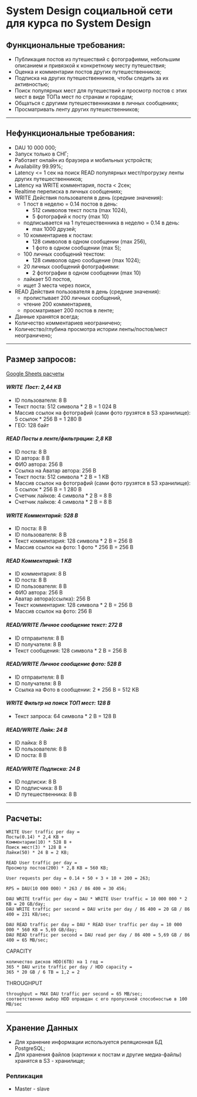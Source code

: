 # System Design социальной сети для курса по System Design

## Функциональные требования:
- Публикация постов из путешествий с фотографиями, небольшим описанием и привязкой к конкретному месту путешествия;
- Оценка и комментарии постов других путешественников;
- Подписка на других путешественников, чтобы следить за их активностью;
- Поиск популярных мест для путешествий и просмотр постов с этих мест в виде ТОПа мест по странам и городам;
- Общаться с другими путешественниками в личных сообщениях;
- Просматривать ленту других путешественников;
---
## Нефункциональные требования:
- DAU 10 000 000;
- Запуск только в СНГ;
- Работает онлайн из браузера и мобильных устройств;
- Availability 99.99%;
- Latency <= 1 сек на поиск READ популярных мест/прогрузку ленты других путешественников;
- Latency на WRITE комментария, поста < 2сек;
- Realtime переписка в личных сообщениях;
- WRITE Действия пользователя в день (средние значения):
  - 1 пост в неделю = 0.14 постов в день:
    -  512 символов текст поста (max 1024),
    -  5 фотографий к посту (max 10)
  - подписывается на 1 путешественника в неделю = 0.14 в день:
    - max 1000 друзей;
  - 10 комментариев к постам:
    - 128 символов в одном сообщении (max 256),
    - 1 фото в одном сообщении (max 5);
  - 100 личных сообщений текстом:
    - 128 символов одно сообщение (max 1024);
  - 20 личных сообщений фотографиями:
    -  2 фотографии в одном сообщении (max 10)
  - лайкает 50 постов,
   - ищет 3 места через поиск,
- READ Действия пользователя в день (средние значения):
  - пролистывает 200 личных сообщений,
  - чтение 200 комментариев,
  - просматривает 200 постов в ленте;
- Данные хранятся всегда;
- Количество комментариев неограничено;
- Количество/глубина просмотра истории ленты/постов/мест неограничено;
---
## Размер запросов:
[Google Sheets расчеты](https://docs.google.com/spreadsheets/d/155onyxw7PWFR-YExZn2ziP-an_p7lt6MJ3RuJGw5PVI/edit?usp=sharing)
#### _WRITE  Пост: 2,44 KB_
- ID пользователя: 8 B
- Текст поста: 512 символа * 2 B = 1 024 B
- Массив ссылок на фотографий (сами фото грузятся в S3 хранилище): 5 ссылок * 256 B = 1 280 B
- ГЕО: 128 байт

#### _READ Посты в ленте/фильтрации: 2,8 KB_
- ID поста: 8 B
- ID автора: 8 B
- ФИО автора: 256 B
- Ссылка на Аватар автора: 256 B
- Текст поста: 512 символа * 2 B = 1 KB
- Массив ссылок на фотографий (сами фото грузятся в S3 хранилище): 5 ссылок * 256 B = 1 280 B
- Счетчик лайков: 4 символа * 2 B = 8 B
- Счетчик лайков: 4 символа * 2 B = 8 B

#### _WRITE Комментарий: 528 B_
- ID поста: 8 B
- ID пользователя: 8 B
- Текст комментария: 128 символа * 2 B = 256 B
- Массив ссылок на фото: 1 фото * 256 B = 256 B

#### _READ Комментарий: 1 KB_
- ID комментария: 8 B
- ID поста: 8 B
- ID пользователя: 8 B
- ФИО автора: 256 B
- Аватар автора(ссылка): 256 B
- Текст комментария: 128 символа * 2 B = 256 B
- Массив ссылок на фото: 256 B

#### _READ/WRITE Личное сообщение текст: 272 B_
- ID отправителя: 8 B
- ID получателя: 8 B
- Текст сообщения: 128 символа * 2 B = 256 B

#### _READ/WRITE Личное сообщение фото: 528 B_
- ID отправителя: 8 B
- ID получателя: 8 B
- Ссылка на Фото в сообщении: 2 * 256 B = 512 KB

#### _WRITE Фильтр на поиск ТОП мест: 128 B_
- Текст запроса: 64 символа * 2 B = 128 B

#### _READ/WRITE Лайк: 24 B_
- ID лайка: 8 B
- ID пользователя: 8 B
- ID поста: 8 B

#### _READ/WRITE Подписка: 24 B_
- ID подписки: 8 B
- ID подписчика: 8 B
- ID путешественника: 8 B
---
## Расчеты:
```
WRITE User traffic per day = 
Посты(0.14) * 2,4 KB + 
Комментарии(10) * 528 B +
Поиск мест(3) * 128 B + 
Лайки(50) * 24 B = 2 KB;

READ User traffic per day =
Просмотр постов(200) * 2,8 KB = 560 KB;

User requests per day = 0.14 + 50 + 3 + 10 + 200 = 263;

RPS = DAU(10 000 000) * 263 / 86 400 = 30 456;

DAU WRITE traffic per day = DAU * WRITE User traffic = 10 000 000 * 2 KB = 20 GB/day;
DAU WRITE traffic per second = DAU write per day / 86 400 = 20 GB / 86 400 = 231 KB/sec;

DAU READ traffic per day = DAU * READ User traffic per day = 10 000 000 * 560 KB = 5,69 GB/day;
DAU READ traffic per second = DAU read per day / 86 400 = 5,69 GB / 86 400 = 65 MB/sec;
```

CAPACITY
```
количество дисков HDD(6TB) на 1 год =
365 * DAU write traffic per day / HDD capacity =
365 * 20 GB / 6 TB = 1,2 = 2
```

THROUGHPUT
```
throughput = MAX DAU traffic per second = 65 MB/sec;
соответственно выбор HDD оправдан с его пропускной способностью в 100 MB/sec
```

---
## Хранение Данных
- Для хранение информации используется реляционная БД PostgreSQL;
- Для хранения файлов (картинки к постам и другие медиа-файлы) хранятся в S3 - хранилище;

### Репликация
- Master - slave
